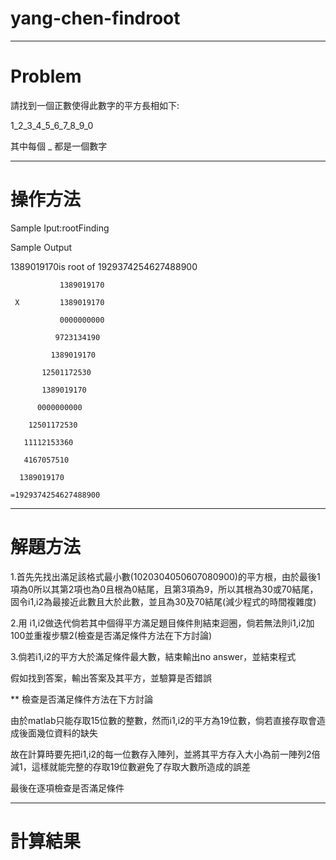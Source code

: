 #  yang-chen-findroot
-----------------------------------------------------------------------------------------------------------------------------------------------------------------------------------
# Problem

請找到一個正數使得此數字的平方長相如下:

1_2_3_4_5_6_7_8_9_0

其中每個 _ 都是一個數字

---------------------------------------------------------------------------------------------------------------------------------------------------------------------------------

# 操作方法

Sample Iput:rootFinding

Sample Output

1389019170is root of 1929374254627488900

               1389019170

     X         1389019170

               0000000000
           
              9723134190
          
             1389019170
         
           12501172530
       
           1389019170
       
          0000000000
      
        12501172530
    
       11112153360
   
       4167057510
   
      1389019170
      
    =1929374254627488900
--------------------------------------------------------------------------------------------------------------------------------------------------------------------------------
# 解題方法

1.首先先找出滿足該格式最小數(1020304050607080900)的平方根，由於最後1項為0所以其第2項也為0且根為0結尾，且第3項為9，所以其根為30或70結尾，固令i1,i2為最接近此數且大於此數，並且為30及70結尾(減少程式的時間複雜度)

2.用 i1,i2做迭代倘若其中個得平方滿足題目條件則結束迴圈，倘若無法則i1,i2加100並重複步驟2(檢查是否滿足條件方法在下方討論)

3.倘若i1,i2的平方大於滿足條件最大數，結束輸出no answer，並結束程式

假如找到答案，輸出答案及其平方，並驗算是否錯誤

** 檢查是否滿足條件方法在下方討論

由於matlab只能存取15位數的整數，然而i1,i2的平方為19位數，倘若直接存取會造成後面幾位資料的缺失

故在計算時要先把i1,i2的每一位數存入陣列，並將其平方存入大小為前一陣列2倍減1，這樣就能完整的存取19位數避免了存取大數所造成的誤差

最後在逐項檢查是否滿足條件

--------------------------------------------------------------------------------------------------------------------------------------------------------------------------------

# 計算結果


